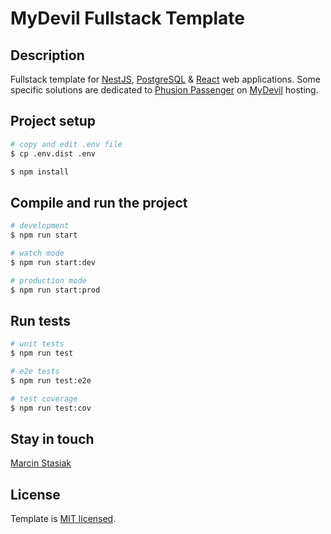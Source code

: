 # MyDevil Fullstack Template

## Description

Fullstack template for [NestJS](https://nestjs.com/), [PostgreSQL](https://postgresql.org/) & [React](https://react.dev/) web applications. Some specific solutions are dedicated to [Phusion Passenger](https://www.phusionpassenger.com/) on [MyDevil](https://www.mydevil.net/) hosting. 

## Project setup

```bash
# copy and edit .env file
$ cp .env.dist .env
```

```bash
$ npm install
```

## Compile and run the project

```bash
# development
$ npm run start

# watch mode
$ npm run start:dev

# production mode
$ npm run start:prod
```

## Run tests

```bash
# unit tests
$ npm run test

# e2e tests
$ npm run test:e2e

# test coverage
$ npm run test:cov
```

## Stay in touch

[Marcin Stasiak](https://marcinstasiak.pl)

## License

Template is [MIT licensed](https://github.com/nestjs/nest/blob/master/LICENSE).
